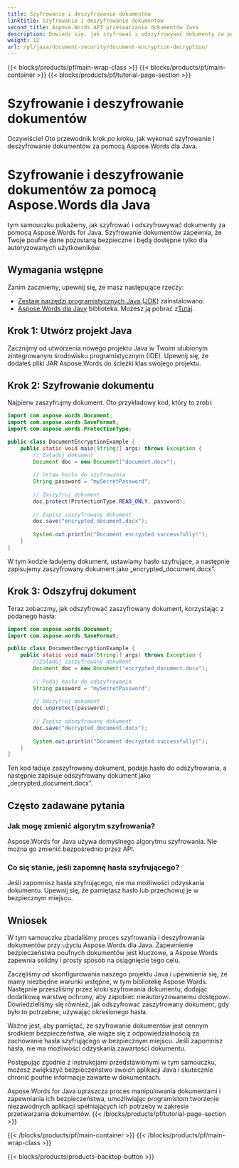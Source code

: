 ```yaml
---
title: Szyfrowanie i deszyfrowanie dokumentów
linktitle: Szyfrowanie i deszyfrowanie dokumentów
second_title: Aspose.Words API przetwarzania dokumentów Java
description: Dowiedz się, jak szyfrować i odszyfrowywać dokumenty za pomocą Aspose.Words for Java. Zabezpieczaj swoje dane efektywnie dzięki wskazówkom krok po kroku i przykładom kodu źródłowego.
weight: 12
url: /pl/java/document-security/document-encryption-decryption/
---
```


{{< blocks/products/pf/main-wrap-class >}}
{{< blocks/products/pf/main-container >}}
{{< blocks/products/pf/tutorial-page-section >}}

# Szyfrowanie i deszyfrowanie dokumentów

Oczywiście! Oto przewodnik krok po kroku, jak wykonać szyfrowanie i deszyfrowanie dokumentów za pomocą Aspose.Words dla Java.

# Szyfrowanie i deszyfrowanie dokumentów za pomocą Aspose.Words dla Java

tym samouczku pokażemy, jak szyfrować i odszyfrowywać dokumenty za pomocą Aspose.Words for Java. Szyfrowanie dokumentów zapewnia, że Twoje poufne dane pozostaną bezpieczne i będą dostępne tylko dla autoryzowanych użytkowników.

## Wymagania wstępne

Zanim zaczniemy, upewnij się, że masz następujące rzeczy:

- [Zestaw narzędzi programistycznych Java (JDK)](https://www.oracle.com/java/technologies/javase-downloads.html) zainstalowano.
- [Aspose.Words dla Javy](https://products.aspose.com/words/java) biblioteka. Możesz ją pobrać z[Tutaj](https://downloads.aspose.com/words/java).

## Krok 1: Utwórz projekt Java

Zacznijmy od utworzenia nowego projektu Java w Twoim ulubionym zintegrowanym środowisku programistycznym (IDE). Upewnij się, że dodałeś pliki JAR Aspose.Words do ścieżki klas swojego projektu.

## Krok 2: Szyfrowanie dokumentu

Najpierw zaszyfrujmy dokument. Oto przykładowy kod, który to zrobi:

```java
import com.aspose.words.Document;
import com.aspose.words.SaveFormat;
import com.aspose.words.ProtectionType;

public class DocumentEncryptionExample {
    public static void main(String[] args) throws Exception {
        // Załaduj dokument
        Document doc = new Document("document.docx");
        
        // Ustaw hasło do szyfrowania
        String password = "mySecretPassword";
        
        // Zaszyfruj dokument
        doc.protect(ProtectionType.READ_ONLY, password);
        
        // Zapisz zaszyfrowany dokument
        doc.save("encrypted_document.docx");
        
        System.out.println("Document encrypted successfully!");
    }
}
```

W tym kodzie ładujemy dokument, ustawiamy hasło szyfrujące, a następnie zapisujemy zaszyfrowany dokument jako „encrypted_document.docx”.

## Krok 3: Odszyfruj dokument

Teraz zobaczmy, jak odszyfrować zaszyfrowany dokument, korzystając z podanego hasła:

```java
import com.aspose.words.Document;
import com.aspose.words.SaveFormat;

public class DocumentDecryptionExample {
    public static void main(String[] args) throws Exception {
        //Załaduj zaszyfrowany dokument
        Document doc = new Document("encrypted_document.docx");
        
        // Podaj hasło do odszyfrowania
        String password = "mySecretPassword";
        
        // Odszyfruj dokument
        doc.unprotect(password);
        
        // Zapisz odszyfrowany dokument
        doc.save("decrypted_document.docx");
        
        System.out.println("Document decrypted successfully!");
    }
}
```

Ten kod ładuje zaszyfrowany dokument, podaje hasło do odszyfrowania, a następnie zapisuje odszyfrowany dokument jako „decrypted_document.docx”.

## Często zadawane pytania

### Jak mogę zmienić algorytm szyfrowania?
Aspose.Words for Java używa domyślnego algorytmu szyfrowania. Nie można go zmienić bezpośrednio przez API.

### Co się stanie, jeśli zapomnę hasła szyfrującego?
Jeśli zapomnisz hasła szyfrującego, nie ma możliwości odzyskania dokumentu. Upewnij się, że pamiętasz hasło lub przechowuj je w bezpiecznym miejscu.

## Wniosek

W tym samouczku zbadaliśmy proces szyfrowania i deszyfrowania dokumentów przy użyciu Aspose.Words dla Java. Zapewnienie bezpieczeństwa poufnych dokumentów jest kluczowe, a Aspose.Words zapewnia solidny i prosty sposób na osiągnięcie tego celu.

Zaczęliśmy od skonfigurowania naszego projektu Java i upewnienia się, że mamy niezbędne warunki wstępne, w tym bibliotekę Aspose.Words. Następnie przeszliśmy przez kroki szyfrowania dokumentu, dodając dodatkową warstwę ochrony, aby zapobiec nieautoryzowanemu dostępowi. Dowiedzieliśmy się również, jak odszyfrować zaszyfrowany dokument, gdy było to potrzebne, używając określonego hasła.

Ważne jest, aby pamiętać, że szyfrowanie dokumentów jest cennym środkiem bezpieczeństwa, ale wiąże się z odpowiedzialnością za zachowanie hasła szyfrującego w bezpiecznym miejscu. Jeśli zapomnisz hasła, nie ma możliwości odzyskania zawartości dokumentu.

Postępując zgodnie z instrukcjami przedstawionymi w tym samouczku, możesz zwiększyć bezpieczeństwo swoich aplikacji Java i skutecznie chronić poufne informacje zawarte w dokumentach.

Aspose.Words for Java upraszcza proces manipulowania dokumentami i zapewniania ich bezpieczeństwa, umożliwiając programistom tworzenie niezawodnych aplikacji spełniających ich potrzeby w zakresie przetwarzania dokumentów.
{{< /blocks/products/pf/tutorial-page-section >}}

{{< /blocks/products/pf/main-container >}}
{{< /blocks/products/pf/main-wrap-class >}}

{{< blocks/products/products-backtop-button >}}

